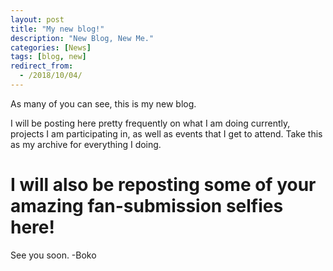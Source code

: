 ```yaml
---
layout: post
title: "My new blog!"
description: "New Blog, New Me."
categories: [News]
tags: [blog, new]
redirect_from:
  - /2018/10/04/
---
```

As many of you can see, this is my new blog.

I will be posting here pretty frequently on what I am doing currently, projects I am participating in, as well as events that I get to attend. Take this as my archive for everything I doing.


# I will also be reposting some of your amazing fan-submission selfies here!

See you soon. -Boko 
